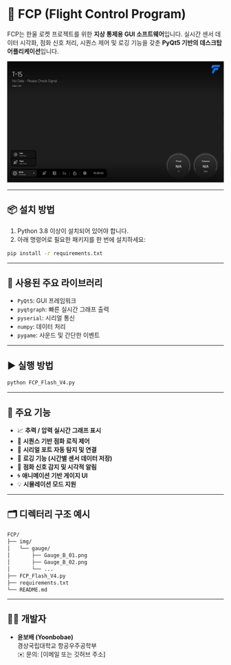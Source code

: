 
# 🚀 FCP (Flight Control Program)

FCP는 한울 로켓 프로젝트를 위한 **지상 통제용 GUI 소프트웨어**입니다. 실시간 센서 데이터 시각화, 점화 신호 처리, 시퀀스 제어 및 로깅 기능을 갖춘 **PyQt5 기반의 데스크탑 어플리케이션**입니다.

![FCP Screenshot](./img/readme_screenshot.png)

---

## 📦 설치 방법

1. Python 3.8 이상이 설치되어 있어야 합니다.
2. 아래 명령어로 필요한 패키지를 한 번에 설치하세요:

```bash
pip install -r requirements.txt
```

---

## 🧩 사용된 주요 라이브러리

- `PyQt5`: GUI 프레임워크
- `pyqtgraph`: 빠른 실시간 그래프 출력
- `pyserial`: 시리얼 통신
- `numpy`: 데이터 처리
- `pygame`: 사운드 및 간단한 이벤트

---

## ▶️ 실행 방법

```bash
python FCP_Flash_V4.py
```

---

## 🔧 주요 기능

- 📈 **추력 / 압력 실시간 그래프 표시**
- 🧠 **시퀀스 기반 점화 로직 제어**
- 🔧 **시리얼 포트 자동 탐지 및 연결**
- 💾 **로깅 기능 (시간별 센서 데이터 저장)**
- 🧨 **점화 신호 감지 및 시각적 알림**
- 🌀 **애니메이션 기반 게이지 UI**
- 💡 **시뮬레이션 모드 지원**

---

## 🗂 디렉터리 구조 예시

```
FCP/
├── img/
│   └── gauge/
│       ├── Gauge_B_01.png
│       ├── Gauge_B_02.png
│       └── ...
├── FCP_Flash_V4.py
├── requirements.txt
└── README.md
```

---

## 🙋‍♀️ 개발자

- **윤보배 (Yoonbobae)**  
  경상국립대학교 항공우주공학부  
  ✉️ 문의: [이메일 또는 깃허브 주소]
